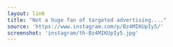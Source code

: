 ```yaml
---
layout: link
title: "Not a huge fan of targeted advertising...."
source: 'https://www.instagram.com/p/Bz4MIKUpIy5/'
screenshot: 'instagram/th-Bz4MIKUpIy5.jpg'
---
```


